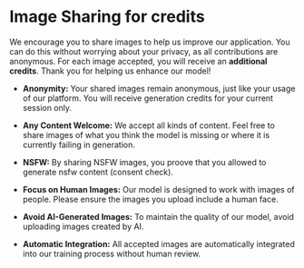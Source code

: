 # Image Sharing for credits

We encourage you to share images to help us improve our application. You can do this without worrying about your privacy, as all contributions are anonymous.
For each image accepted, you will receive an **additional credits**. Thank you for helping us enhance our model!

- **Anonymity:** Your shared images remain anonymous, just like your usage of our platform. You will receive generation credits for your current session only.

- **Any Content Welcome:** We accept all kinds of content. Feel free to share images of what you think the model is missing or where it is currently failing in generation.

- **NSFW:** By sharing NSFW images, you proove that you allowed to generate nsfw content (consent check).

- **Focus on Human Images:** Our model is designed to work with images of people. Please ensure the images you upload include a human face.

- **Avoid AI-Generated Images:** To maintain the quality of our model, avoid uploading images created by AI.

- **Automatic Integration:** All accepted images are automatically integrated into our training process without human review.